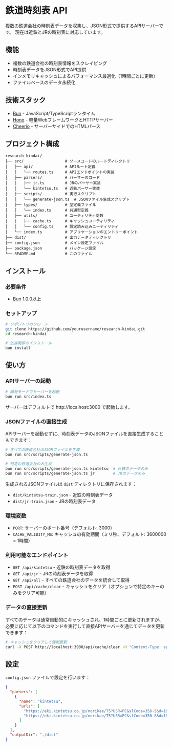 # 鉄道時刻表 API

複数の鉄道会社の時刻表データを収集し、JSON形式で提供するAPIサーバーです。
現在は近鉄とJRの時刻表に対応しています。

## 機能

- 複数の鉄道会社の時刻表情報をスクレイピング
- 時刻表データをJSON形式でAPI提供
- インメモリキャッシュによるパフォーマンス最適化（1時間ごとに更新）
- ファイルベースのデータ永続化

## 技術スタック

- [Bun](https://bun.sh/) - JavaScript/TypeScriptランタイム
- [Hono](https://hono.dev/) - 軽量WebフレームワークとHTTPサーバー
- [Cheerio](https://cheerio.js.org/) - サーバーサイドでのHTMLパース

## プロジェクト構成

```
research-kindai/
├── src/                  # ソースコードのルートディレクトリ
│   ├── api/              # APIルート定義
│   │   └── routes.ts     # APIエンドポイントの実装
│   ├── parsers/          # パーサーのコード
│   │   ├── jr.ts         # JRのパーサー実装
│   │   └── kintetsu.ts   # 近鉄パーサー実装
│   ├── scripts/          # 実行スクリプト
│   │   └── generate-json.ts  # JSONファイル生成スクリプト
│   ├── types/            # 型定義ファイル
│   │   └── index.ts      # 共通型定義
│   ├── utils/            # ユーティリティ関数
│   │   ├── cache.ts      # キャッシュユーティリティ
│   │   └── config.ts     # 設定読み込みユーティリティ
│   └── index.ts          # アプリケーションのエントリーポイント
├── dist/                 # 出力データディレクトリ
├── config.json           # メイン設定ファイル
├── package.json          # パッケージ設定
└── README.md             # このファイル
```

## インストール

### 必要条件

- [Bun](https://bun.sh/) 1.0.0以上

### セットアップ

```bash
# リポジトリのクローン
git clone https://github.com/yourusername/research-kindai.git
cd research-kindai

# 依存関係のインストール
bun install
```

## 使い方

### APIサーバーの起動

```bash
# 開発モードでサーバーを起動
bun run src/index.ts
```

サーバーはデフォルトで http://localhost:3000 で起動します。

### JSONファイルの直接生成

APIサーバーを起動せずに、時刻表データのJSONファイルを直接生成することもできます：

```bash
# すべての鉄道会社のJSONファイルを生成
bun run src/scripts/generate-json.ts

# 特定の鉄道会社のみ生成
bun run src/scripts/generate-json.ts kintetsu  # 近鉄のデータのみ
bun run src/scripts/generate-json.ts jr        # JRのデータのみ
```

生成されるJSONファイルは `dist` ディレクトリに保存されます：
- `dist/kintetsu-train.json` - 近鉄の時刻表データ
- `dist/jr-train.json` - JRの時刻表データ

### 環境変数

- `PORT`: サーバーのポート番号（デフォルト: 3000）
- `CACHE_VALIDITY_MS`: キャッシュの有効期間（ミリ秒、デフォルト: 3600000 = 1時間）

### 利用可能なエンドポイント

- `GET /api/kintetsu` - 近鉄の時刻表データを取得
- `GET /api/jr` - JRの時刻表データを取得
- `GET /api/all` - すべての鉄道会社のデータを統合して取得
- `POST /api/cache/clear` - キャッシュをクリア（オプションで特定のキーのみをクリア可能）

### データの直接更新

すべてのデータは通常自動的にキャッシュされ、1時間ごとに更新されますが、必要に応じて以下のコマンドを実行して直接APIサーバーを通じてデータを更新できます：

```bash
# キャッシュをクリアして強制更新
curl -X POST http://localhost:3000/api/cache/clear -H "Content-Type: application/json" -d '{"key":"all"}'
```

## 設定

`config.json` ファイルで設定を行います：

```json
{
  "parsers": [
    {
      "name": "kintetsu",
      "urls": [
        "https://eki.kintetsu.co.jp/norikae/T5?USR=PC&slCode=356-5&d=1&dw=0",
        "https://eki.kintetsu.co.jp/norikae/T5?USR=PC&slCode=350-8&d=1&dw=0"
      ]
    }
  ],
  "outputDir": "./dist"
}
```

